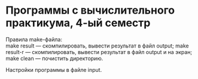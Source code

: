 # Программы с вычислительного практикума, 4-ый семестр

Правила make-файла:<br>
make result — скомпилировать, вывести результат в файл output;
make result-r — скомпилировать, вывести результат в файл output и на экран;
make clean — почистить директорию.

Настройки программы в файле input.
